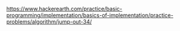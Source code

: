 https://www.hackerearth.com/practice/basic-programming/implementation/basics-of-implementation/practice-problems/algorithm/jump-out-34/
